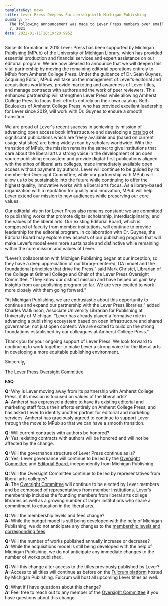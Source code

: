 ```yaml
---
templateKey: news
title: Lever Press Deepens Partnership with Michigan Publishing
summary: >-
  The following announcement was made to Lever Press members over email on Oct.
  7, 2021
date: 2022-01-11T20:19:20.995Z
---
```

Since its formation in 2015 Lever Press has been supported by Michigan Publishing (MPub) of the University of Michigan Library, which has provided essential production and financial services and expert assistance on our editorial program. We are now pleased to announce that we will deepen this vital partnership by moving the remaining editorial operations entirely to MPub from Amherst College Press. Under the guidance of Dr. Sean Guynes, Acquiring Editor, MPub will take on the management of Lever’s editorial and acquisitions workflows, provide marketing and awareness of Lever titles, and manage contracts with authors and the work of peer reviewers. This enhanced partnership will strengthen Lever Press while allowing Amherst College Press to focus their efforts entirely on their own catalog. Beth Bouloukos of Amherst College Press, who has provided excellent leadership for Lever since 2019, will work with Dr. Guynes to ensure a smooth transition.

We are proud of Lever's recent success in achieving its mission of advancing open access book infrastructure and developing a [catalog](https://www.fulcrum.org/leverpress) of significant publications which are freely available and (based on current usage statistics) are being widely read by scholars worldwide. With the transition of MPub, the mission remains the same: to give institutions that care about the liberal arts a strong voice in the development of an open source publishing ecosystem and provide digital-first publications aligned with the ethos of liberal arts colleges, made immediately available open access without payment by authors. Lever will continue to be guided by its member-led Oversight Committee, while our partnership with MPub will allow us to be sustainable into the future while continuing to offer the highest quality, innovative works with a liberal arts focus. As a library-based organization with a reputation for quality and innovation, MPub will help Lever extend our mission to new audiences while preserving our core values. 

Our editorial vision for Lever Press also remains constant: we are committed to publishing works that promote digital scholarship, interdisciplinarity, and the values of the liberal arts. Our existing Editorial Board, which is composed of faculty from member institutions, will continue to provide leadership for the editorial program. In collaboration with Dr. Guynes, the Editorial Board may explore new aspects of our publishing program that will make Lever’s model even more sustainable and distinctive while remaining within the core mission and values of Lever.

“Lever’s collaboration with Michigan Publishing began at our inception, so they have a deep appreciation of our library-centered, OA model and the foundational principles that drive the Press,” said Mark Christel, Librarian of the College at Grinnell College and Chair of the Lever Press Oversight Committee. “They know our distinct mission and have helped us gain key insights from our publishing program so far. We are very excited to work more closely with them going forward.”

“At Michigan Publishing, we are enthusiastic about this opportunity to continue and expand our partnership with the Lever Press libraries,” added Charles Watkinson, Associate University Librarian for Publishing at University of Michigan. “Lever has already played a formative role in advancing a publishing ecosystem based on open infrastructure and shared governance, not just open content. We are excited to build on the strong foundations established by our colleagues at Amherst College Press.”

Thank you for your ongoing support of Lever Press. We look forward to continuing to work together to make Lever a strong voice for the liberal arts in developing a more equitable publishing environment.

Sincerely,

The [Lever Press Oversight Committee](https://www.leverpress.org/about#oversight)

**FAQ**

**Q:** Why is Lever moving away from its partnership with Amherst College Press, if its mission is focused on values of the liberal arts?\
**A:** Amherst has expressed a desire to have its existing editorial and marketing staff focus their efforts entirely on Amherst College Press, and has asked Lever to identify another partner for editorial and marketing services. Amherst has graciously agreed to continue to support Lever through the move to MPub so that we can have a smooth transition.

**Q**: Will current contracts with authors be honored?\
**A:** Yes; existing contracts with authors will be honored and will not be affected by the change.

**Q:** Will the governance structure of Lever Press continue as is?\
**A:** Yes; Lever governance will continue to be led by the [Oversight Committee](https://www.leverpress.org/about/#oversight) and [Editorial Board](https://www.leverpress.org/about#editorial), independently from Michigan Publishing.

**Q:** Will the Oversight Committee continue to be led by representatives from liberal arts colleges?\
**A:** The [Oversight Committee](https://www.leverpress.org/about/#oversight) will continue to be elected by Lever members and be composed of representatives from member institutions. Lever’s membership includes the founding members from liberal arts college libraries as well as a growing number of larger institutions who share a commitment to education in the liberal arts.

**Q:** Will the membership levels and fees change?\
**A:** While the budget model is still being developed with the help of Michigan Publishing, we do not anticipate any changes to the [membership levels and corresponding fees](https://www.leverpress.org/join/).

**Q:** Will the number of works published annually increase or decrease?\
**A:** While the acquisitions model is still being developed with the help of Michigan Publishing, we do not anticipate any immediate changes to the number of works published.

**Q:** Will this change alter access to the titles previously published by Lever?\
**A:** Access to all titles will continue as before on the [Fulcrum platform](https://www.fulcrum.org/leverpress) hosted by Michigan Publishing. Fulcrum will host all upcoming Lever titles as well.

**Q**: What if I have questions about this change?\
**A:** Feel free to reach out to any member of the [Oversight Committee](https://www.leverpress.org/about/#oversight) if you have questions about this change.